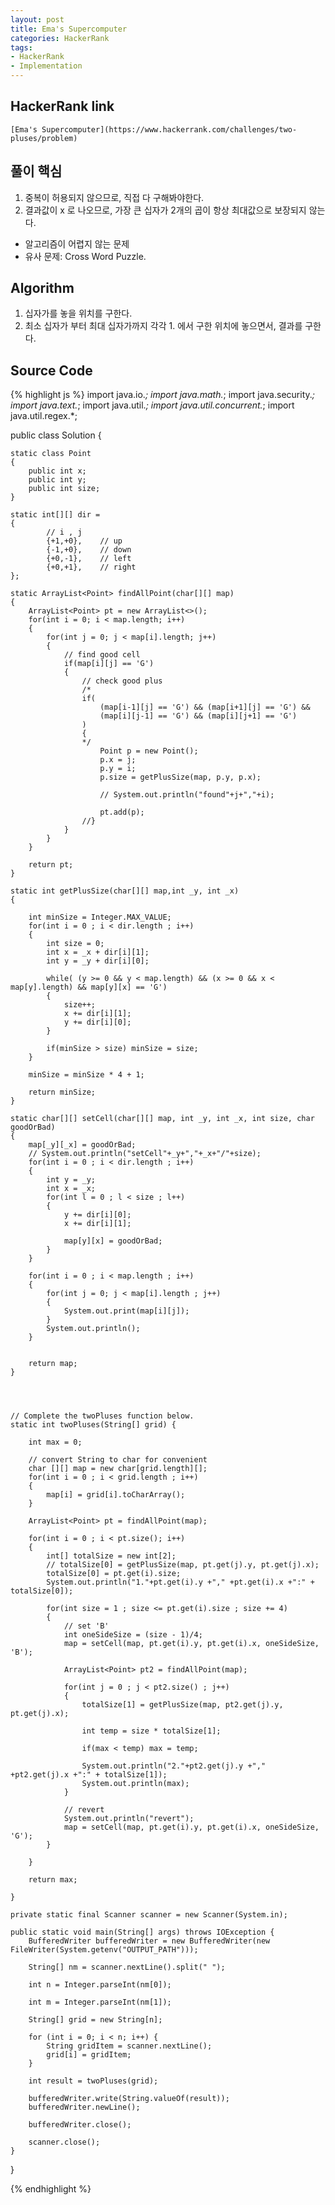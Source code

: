 ```yaml
---
layout: post
title: Ema's Supercomputer
categories: HackerRank
tags:
- HackerRank
- Implementation
---
```



## **HackerRank link**
    [Ema's Supercomputer](https://www.hackerrank.com/challenges/two-pluses/problem)


## **풀이 핵심**
1. 중복이 허용되지 않으므로, 직접 다 구해봐야한다.
2. 결과값이 x 로 나오므로, 가장 큰 십자가 2개의 곱이 항상 최대값으로 보장되지 않는다.

* 알고리즘이 어렵지 않는 문제
* 유사 문제: Cross Word Puzzle.


## **Algorithm**
1. 십자가를 놓을 위치를 구한다.
2. 최소 십자가 부터 최대 십자가까지 각각 1. 에서 구한 위치에 놓으면서, 결과를 구한다.


## **Source Code**
{% highlight js %}
import java.io.*;
import java.math.*;
import java.security.*;
import java.text.*;
import java.util.*;
import java.util.concurrent.*;
import java.util.regex.*;

public class Solution {

    static class Point
    {
        public int x;
        public int y;
        public int size;
    }
    
    static int[][] dir =
    {
            // i , j
            {+1,+0},    // up
            {-1,+0},    // down
            {+0,-1},    // left
            {+0,+1},    // right
    };
    
    static ArrayList<Point> findAllPoint(char[][] map)
    {
        ArrayList<Point> pt = new ArrayList<>();
        for(int i = 0; i < map.length; i++)
        {
            for(int j = 0; j < map[i].length; j++)
            {
                // find good cell
                if(map[i][j] == 'G')
                {
                    // check good plus
                    /*
                    if( 
                        (map[i-1][j] == 'G') && (map[i+1][j] == 'G') && 
                        (map[i][j-1] == 'G') && (map[i][j+1] == 'G')
                    )
                    {
                    */
                        Point p = new Point();
                        p.x = j;
                        p.y = i;
                        p.size = getPlusSize(map, p.y, p.x);
                        
                        // System.out.println("found"+j+","+i);
                        
                        pt.add(p);
                    //}
                }
            }
        }
        
        return pt;
    }
    
    static int getPlusSize(char[][] map,int _y, int _x)
    {        
        
        int minSize = Integer.MAX_VALUE;
        for(int i = 0 ; i < dir.length ; i++)
        {
            int size = 0;
            int x = _x + dir[i][1];
            int y = _y + dir[i][0];
            
            while( (y >= 0 && y < map.length) && (x >= 0 && x < map[y].length) && map[y][x] == 'G')
            {
                size++;
                x += dir[i][1]; 
                y += dir[i][0];
            }            
            
            if(minSize > size) minSize = size;
        }
        
        minSize = minSize * 4 + 1;
        
        return minSize;
    }
    
    static char[][] setCell(char[][] map, int _y, int _x, int size, char goodOrBad)
    {
        map[_y][_x] = goodOrBad;
        // System.out.println("setCell"+_y+","+_x+"/"+size);
        for(int i = 0 ; i < dir.length ; i++)
        {
            int y = _y;
            int x = _x;
            for(int l = 0 ; l < size ; l++)
            {
                y += dir[i][0];
                x += dir[i][1];
                        
                map[y][x] = goodOrBad;
            }
        }
        
        for(int i = 0 ; i < map.length ; i++)
        {
            for(int j = 0; j < map[i].length ; j++)
            {
                System.out.print(map[i][j]);
            }
            System.out.println();
        }
        
        
        return map;
    }
    
    
    
    
    // Complete the twoPluses function below.
    static int twoPluses(String[] grid) {
        
        int max = 0;
        
        // convert String to char for convenient
        char [][] map = new char[grid.length][];
        for(int i = 0 ; i < grid.length ; i++)
        {
            map[i] = grid[i].toCharArray();
        }        

        ArrayList<Point> pt = findAllPoint(map);
        
        for(int i = 0 ; i < pt.size(); i++)
        {
            int[] totalSize = new int[2];
            // totalSize[0] = getPlusSize(map, pt.get(j).y, pt.get(j).x);
            totalSize[0] = pt.get(i).size;
            System.out.println("1."+pt.get(i).y +"," +pt.get(i).x +":" + totalSize[0]);
                        
            for(int size = 1 ; size <= pt.get(i).size ; size += 4)
            {
                // set 'B'
                int oneSideSize = (size - 1)/4;
                map = setCell(map, pt.get(i).y, pt.get(i).x, oneSideSize, 'B');

                ArrayList<Point> pt2 = findAllPoint(map);

                for(int j = 0 ; j < pt2.size() ; j++)
                {
                    totalSize[1] = getPlusSize(map, pt2.get(j).y, pt.get(j).x);

                    int temp = size * totalSize[1];

                    if(max < temp) max = temp;

                    System.out.println("2."+pt2.get(j).y +"," +pt2.get(j).x +":" + totalSize[1]);
                    System.out.println(max);
                }

                // revert
                System.out.println("revert");
                map = setCell(map, pt.get(i).y, pt.get(i).x, oneSideSize, 'G');
            }
            
        }
        
        return max;

    }

    private static final Scanner scanner = new Scanner(System.in);

    public static void main(String[] args) throws IOException {
        BufferedWriter bufferedWriter = new BufferedWriter(new FileWriter(System.getenv("OUTPUT_PATH")));

        String[] nm = scanner.nextLine().split(" ");

        int n = Integer.parseInt(nm[0]);

        int m = Integer.parseInt(nm[1]);

        String[] grid = new String[n];

        for (int i = 0; i < n; i++) {
            String gridItem = scanner.nextLine();
            grid[i] = gridItem;
        }

        int result = twoPluses(grid);

        bufferedWriter.write(String.valueOf(result));
        bufferedWriter.newLine();

        bufferedWriter.close();

        scanner.close();
    }
}

{% endhighlight %}
